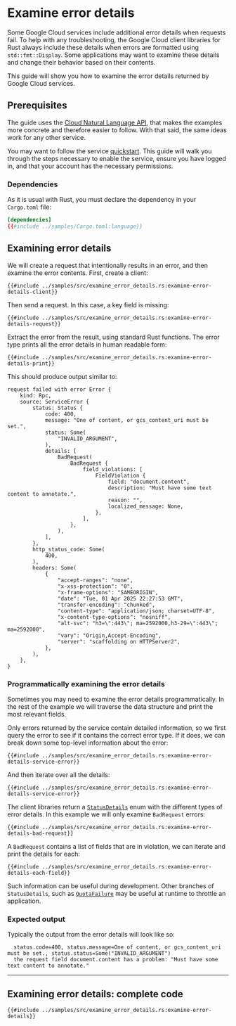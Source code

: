 <!-- 
Copyright 2025 Google LLC

Licensed under the Apache License, Version 2.0 (the "License");
you may not use this file except in compliance with the License.
You may obtain a copy of the License at

    https://www.apache.org/licenses/LICENSE-2.0

Unless required by applicable law or agreed to in writing, software
distributed under the License is distributed on an "AS IS" BASIS,
WITHOUT WARRANTIES OR CONDITIONS OF ANY KIND, either express or implied.
See the License for the specific language governing permissions and
limitations under the License.
-->

# Examine error details

Some Google Cloud services include additional error details when requests fail.
To help with any troubleshooting, the Google Cloud client libraries for Rust
always include these details when errors are formatted using
`std::fmt::Display`. Some applications may want to examine these details and
change their behavior based on their contents.

This guide will show you how to examine the error details returned by Google
Cloud services.

## Prerequisites

The guide uses the [Cloud Natural Language API], that makes the examples more
concrete and therefore easier to follow. With that said, the same ideas work for
any other service.

You may want to follow the service [quickstart]. This guide will walk you
through the steps necessary to enable the service, ensure you have logged in,
and that your account has the necessary permissions.

### Dependencies

As it is usual with Rust, you must declare the dependency in your
`Cargo.toml` file:

```toml
[dependencies]
{{#include ../samples/Cargo.toml:language}}
```

## Examining error details

We will create a request that intentionally results in an error, and then
examine the error contents. First, create a client:

```rust,ignore
{{#include ../samples/src/examine_error_details.rs:examine-error-details-client}}
```

Then send a request. In this case, a key field is missing:

```rust,ignore
{{#include ../samples/src/examine_error_details.rs:examine-error-details-request}}
```

Extract the error from the result, using standard Rust functions. The error type
prints all the error details in human readable form:

```rust,ignore
{{#include ../samples/src/examine_error_details.rs:examine-error-details-print}}
```

This should produce output similar to:

```text
request failed with error Error {
    kind: Rpc,
    source: ServiceError {
        status: Status {
            code: 400,
            message: "One of content, or gcs_content_uri must be set.",
            status: Some(
                "INVALID_ARGUMENT",
            ),
            details: [
                BadRequest(
                    BadRequest {
                        field_violations: [
                            FieldViolation {
                                field: "document.content",
                                description: "Must have some text content to annotate.",
                                reason: "",
                                localized_message: None,
                            },
                        ],
                    },
                ),
            ],
        },
        http_status_code: Some(
            400,
        ),
        headers: Some(
            {
                "accept-ranges": "none",
                "x-xss-protection": "0",
                "x-frame-options": "SAMEORIGIN",
                "date": "Tue, 01 Apr 2025 22:27:53 GMT",
                "transfer-encoding": "chunked",
                "content-type": "application/json; charset=UTF-8",
                "x-content-type-options": "nosniff",
                "alt-svc": "h3=\":443\"; ma=2592000,h3-29=\":443\"; ma=2592000",
                "vary": "Origin,Accept-Encoding",
                "server": "scaffolding on HTTPServer2",
            },
        ),
    },
}
```

### Programmatically examining the error details

Sometimes you may need to examine the error details programmatically. In the
rest of the example we will traverse the data structure and print the most
relevant fields.

Only errors returned by the service contain detailed information, so we first
query the error to see if it contains the correct error type. If it does, we
can break down some top-level information about the error:

```rust,ignore
{{#include ../samples/src/examine_error_details.rs:examine-error-details-service-error}}
```

And then iterate over all the details:

```rust,ignore
{{#include ../samples/src/examine_error_details.rs:examine-error-details-service-error}}
```

The client libraries return a [`StatusDetails`] enum with the different
types of error details. In this example we will only examine `BadRequest` errors:

```rust,ignore
{{#include ../samples/src/examine_error_details.rs:examine-error-details-bad-request}}
```

A `BadRequest` contains a list of fields that are in violation, we can iterate
and print the details for each:

```rust,ignore
{{#include ../samples/src/examine_error_details.rs:examine-error-details-each-field}}
```

Such information can be useful during development. Other branches of
`StatusDetails`, such as [`QuotaFailure`] may be useful at runtime to throttle
an application.

### Expected output

Typically the output from the error details will look like so:

```text
  status.code=400, status.message=One of content, or gcs_content_uri must be set., status.status=Some("INVALID_ARGUMENT")
  the request field document.content has a problem: "Must have some text content to annotate."
```

______________________________________________________________________

## Examining error details: complete code

```rust,ignore
{{#include ../samples/src/examine_error_details.rs:examine-error-details}}
```

[cloud natural language api]: https://cloud.google.com/natural-language
[quickstart]: https://cloud.google.com/natural-language/docs/quickstarts
[`quotafailure`]: https://docs.rs/google-cloud-gax/latest/google_cloud_gax/error/rpc/enum.StatusDetails.html#variant.QuotaFailure
[`statusdetails`]: https://docs.rs/google-cloud-gax/latest/google_cloud_gax/error/rpc/enum.StatusDetails.html
